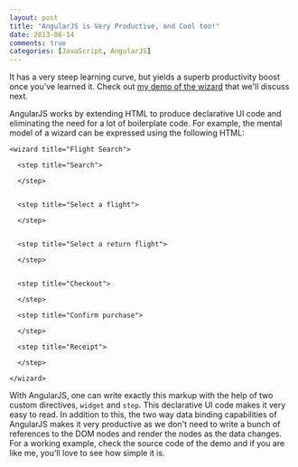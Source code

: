```yaml
---
layout: post
title: "AngularJS is Very Productive, and Cool too!"
date: 2013-06-14
comments: true
categories: [JavaScript, AngularJS]
---
```


It has a very steep learning curve, but yields a superb productivity boost once you've learned it. Check out [my demo of the wizard](http://smsohan.com/angular_wizard/) that we'll discuss next.

AngularJS works by extending HTML to produce declarative UI code and eliminating the need for a lot of boilerplate code. For example, the mental model of a wizard can be expressed using the following HTML:

```
<wizard title="Flight Search">

  <step title="Search">

  </step>


  <step title="Select a flight">

  </step>


  <step title="Select a return flight">

  </step>


  <step title="Checkout">

  </step>

  <step title="Confirm purchase">

  </step>

  <step title="Receipt">

  </step>

</wizard>

```

With AngularJS, one can write exactly this markup with the help of two custom directives, `widget` and `step`. This declarative UI code makes it very easy to read. In addition to this, the two way data binding capabilities of AngularJS makes it very productive as we don't need to write a bunch of references to the DOM nodes and render the nodes as the data changes. For a working example, check the source code of the demo and if you are like me, you'll love to see how simple it is.